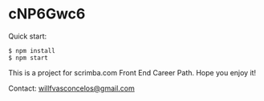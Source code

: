 # cNP6Gwc6

Quick start:

```
$ npm install
$ npm start
````

This is a project for scrimba.com Front End Career Path.
Hope you enjoy it!

Contact: willfvasconcelos@gmail.com
